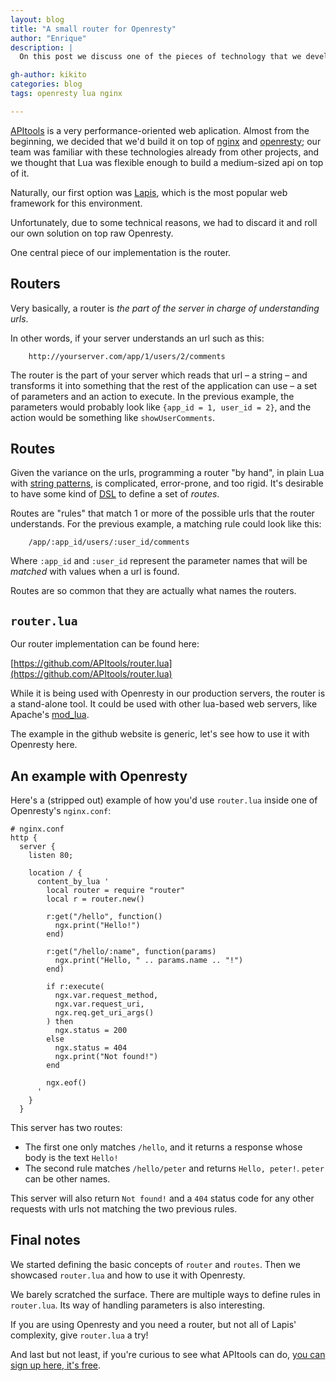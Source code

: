 ```yaml
---
layout: blog
title: "A small router for Openresty"
author: "Enrique"
description: |
  On this post we discuss one of the pieces of technology that we developed while creating APItools: an stand-alone router for Lua.

gh-author: kikito
categories: blog
tags: openresty lua nginx

---
```


[APItools](https://www.apitools.com) is a very performance-oriented web aplication. Almost from the beginning, we decided that we'd build it on top of [nginx](http://nginx.org) and [openresty](http://openresty.org);
our team was familiar with these technologies already from other projects, and we thought that Lua was flexible enough to build a medium-sized api on top of it.

Naturally, our first option was [Lapis](http://leafo.net/lapis/), which is the most popular web framework for this environment.

Unfortunately, due to some technical reasons, we had to discard it and roll our own solution on top raw Openresty.

One central piece of our implementation is the router.

## Routers

Very basically, a router is _the part of the server in charge of understanding urls_.

In other words, if your server understands an url such as this:

        http://yourserver.com/app/1/users/2/comments

The router is the part of your server which reads that url – a string – and transforms it into something that the rest of the application can use – a set of parameters and an action to execute.
In the previous example, the parameters would probably look like `{app_id = 1, user_id = 2}`, and the action would be something like `showUserComments`.


## Routes

Given the variance on the urls, programming a router "by hand", in plain Lua with [string patterns](http://lua-users.org/wiki/PatternsTutorial), is complicated, error-prone, and too rigid. It's
desirable to have some kind of [DSL](http://en.wikipedia.org/wiki/Domain-specific_language) to define a set of _routes_.

Routes are "rules" that match 1 or more of the possible urls that the router understands. For the previous example, a matching rule could look like this:

        /app/:app_id/users/:user_id/comments

Where `:app_id` and `:user_id` represent the parameter names that will be _matched_ with values when a url is found.

Routes are so common that they are actually what names the routers.

## `router.lua`

Our router implementation can be found here:

[https://github.com/APItools/router.lua](https://github.com/APItools/router.lua)

While it is being used with Openresty in our production servers, the router is a stand-alone tool. It could be used with other lua-based web servers,
like Apache's [mod_lua](http://httpd.apache.org/docs/trunk/mod/mod_lua.html).

The example in the github website is generic, let's see how to use it with Openresty here.

## An example with Openresty

Here's a (stripped out) example of how you'd use `router.lua` inside one of Openresty's `nginx.conf`:

```
# nginx.conf
http {
  server {
    listen 80;

    location / {
      content_by_lua '
        local router = require "router"
        local r = router.new()

        r:get("/hello", function()
          ngx.print("Hello!")
        end)

        r:get("/hello/:name", function(params)
          ngx.print("Hello, " .. params.name .. "!")
        end)

        if r:execute(
          ngx.var.request_method,
          ngx.var.request_uri,
          ngx.req.get_uri_args()
        ) then
          ngx.status = 200
        else
          ngx.status = 404
          ngx.print("Not found!")
        end

        ngx.eof()
      '
    }
  }
```

This server has two routes:

* The first one only matches `/hello`, and it returns a response whose body is the text `Hello!`
* The second rule matches `/hello/peter` and returns `Hello, peter!`. `peter` can be other names.

This server will also return `Not found!` and a `404` status code for any other requests with urls not matching the two previous rules.

## Final notes

We started defining the basic concepts of `router` and `routes`. Then we showcased `router.lua` and how to use it with Openresty.

We barely scratched the surface. There are multiple ways to define rules in `router.lua`. Its way of handling parameters is also interesting.

If you are using Openresty and you need a router, but not all of Lapis' complexity, give `router.lua` a try!

And last but not least, if you're curious to see what APItools can do, [you can sign up here, it's free](https://www.apitools.com/ 'Sign up on APItools').
